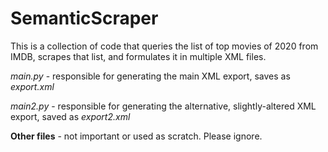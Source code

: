 # SemanticScraper

This is a collection of code that queries the list of top movies of 2020 from IMDB, scrapes that list, and formulates it in multiple XML files.

*main.py* - responsible for generating the main XML export, saves as *export.xml*

*main2.py* - responsible for generating the alternative, slightly-altered XML export, saved as *export2.xml*

**Other files** - not important or used as scratch. Please ignore.
